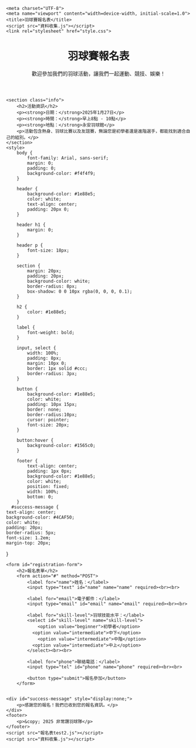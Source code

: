 <html lang="zh-Hant">
<head>
    
    <meta charset="UTF-8">
    <meta name="viewport" content="width=device-width, initial-scale=1.0">
    <title>羽球賽報名表</title>
    <script src="資料收集.js"></script>
    <link rel="stylesheet" href="style.css">
</head>
<body>
    <header>
        <h1>羽球賽報名表</h1>
        <p>歡迎參加我們的羽球活動，讓我們一起運動、競技、娛樂！</p>
    </header>

    <section class="info">
        <h2>活動資訊</h2>
        <p><strong>日期：</strong>2025年1月27日</p>
        <p><strong>時間：</strong>早上8點 - 10點</p>
        <p><strong>地點：</strong>永安羽球館</p>
        <p>活動包含熱身、羽球比賽以及友誼賽，無論您是初學者還是進階選手，都能找到適合自己的組別。</p>
    </section>
    <style>
        body {
            font-family: Arial, sans-serif;
            margin: 0;
            padding: 0;
            background-color: #f4f4f9;
        }

        header {
            background-color: #1e88e5;
            color: white;
            text-align: center;
            padding: 20px 0;
        }

        header h1 {
            margin: 0;
        }

        header p {
            font-size: 18px;
        }

        section {
            margin: 20px;
            padding: 20px;
            background-color: white;
            border-radius: 8px;
            box-shadow: 0 0 10px rgba(0, 0, 0, 0.1);
        }

        h2 {
            color: #1e88e5;
        }

        label {
            font-weight: bold;
        }

        input, select {
            width: 100%;
            padding: 8px;
            margin: 10px 0;
            border: 1px solid #ccc;
            border-radius: 3px;
        }

        button {
            background-color: #1e88e5;
            color: white;
            padding: 10px 15px;
            border: none;
            border-radius:10px;
            cursor: pointer;
            font-size: 20px;
        }

        button:hover {
            background-color: #1565c0;
        }

        footer {
            text-align: center;
            padding: 1px 0px;
            background-color: #1e88e5;
            color: white;
            position: fixed;
            width: 100%;
            bottom: 0;
        }
      #success-message {
    text-align: center;
    background-color: #4CAF50;
    color: white;
    padding: 20px;
    border-radius: 5px;
    font-size: 1.2em;
    margin-top: 20px;
}
    </style>

    <form id="registration-form">
        <h2>報名表單</h2>
        <form action="#" method="POST">
            <label for="name">姓名：</label>
            <input type="text" id="name" name="name" required><br><br>

            <label for="email">電子郵件：</label>
            <input type="email" id="email" name="email" required><br><br>

            <label for="skill-level">羽球技能水平：</label>
            <select id="skill-level" name="skill-level">
                <option value="beginner">初學者</option>
              <option value="intermediate">中下</option>
                <option value="intermediate">中階</option>
              <option value="intermediate">中上</option>
            </select><br><br>

            <label for="phone">聯絡電話：</label>
            <input type="tel" id="phone" name="phone" required><br><br>

            <button type="submit">報名參加</button>
        </form>

    
    <div id="success-message" style="display:none;">
        <p>感謝您的報名！我們已收到您的報名資訊。</p>
    </div>
    <footer>
        <p>&copy; 2025 非常讚羽球隊</p>
    </footer>
    <script src="報名表test2.js"></script>
    <script src="資料收集.js"></script>

